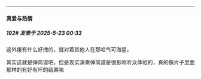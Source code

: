 ﻿
*****

####  真爱与热情  
##### 192#       发表于 2025-5-23 00:33

这外援有什么好拽的，就对着其他人在那哈气可海星。

其实这就是弹简谱吧，但是现实演奏弹简谱是很影响听众体验的，真的像片子里面那样的有好有坏的结果嘛

